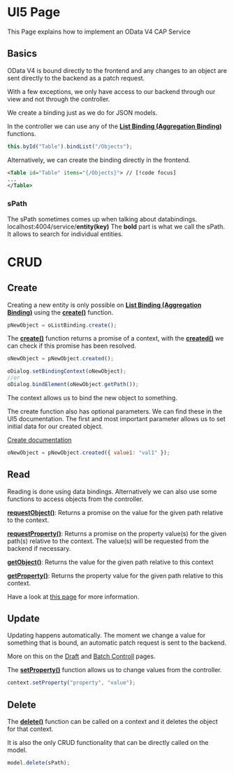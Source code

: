 # UI5 Page

This Page explains how to implement an OData V4 CAP Service

## Basics

OData V4 is bound directly to the frontend and any changes to an object are sent directly to the backend as a patch request.

With a few exceptions, we only have access to our backend through our view and not through the controller.

We create a binding just as we do for JSON models.

In the controller we can use any of the [**List Binding (Aggregation Binding)**](https://sapui5.hana.ondemand.com/sdk/#/topic/91f057786f4d1014b6dd926db0e91070) functions.

```javascript
this.byId("Table").bindList("/Objects");
```

Alternatively, we can create the binding directly in the frontend.

```xml
<Table id="Table" items="{/Objects}"> // [!code focus]
...
</Table>
```

### sPath

The sPath sometimes comes up when talking about databindings.
localhost:4004/service/**entity(key)**
The **bold** part is what we call the sPath. It allows to search for individual entities.

# CRUD

## Create

Creating a new entity is only possible on [**List Binding (Aggregation Binding)**](https://sapui5.hana.ondemand.com/sdk/#/topic/91f057786f4d1014b6dd926db0e91070) using the [**create()**](https://sapui5.hana.ondemand.com/sdk/#/api/sap.ui.model.odata.v4.ODataListBinding%23methods/create) function.

```javascript
pNewObject = oListBinding.create();
```

The [**create()**](https://sapui5.hana.ondemand.com/sdk/#/api/sap.ui.model.odata.v4.ODataListBinding%23methods/create) function returns a promise of a context, with the [**created()**](https://sapui5.hana.ondemand.com/sdk/#/api/sap.ui.model.odata.v4.Context%23methods/created) we can check if this promise has been resolved.

```javascript
oNewObject = pNewObject.created();

oDialog.setBindingContext(oNewObject);
//or
oDialog.bindElement(oNewObject.getPath());
```

The context allows us to bind the new object to something.

The create function also has optional parameters. We can find these in the UI5 documentation. The first and most important parameter allows us to set initial data for our created object.

[Create documentation](https://sapui5.hana.ondemand.com/#/api/sap.ui.model.odata.v4.ODataListBinding/methods/create)

```javascript
oNewObject = pNewObject.created({ value1: "val1" });
```

## Read

Reading is done using data bindings. Alternatively we can also use some functions to access objects from the controller.

[**requestObject()**](https://sapui5.hana.ondemand.com/#/api/sap.ui.model.odata.v4.Context%23methods/requestObject):
Returns a promise on the value for the given path relative to the context.

[**requestProperty()**](https://sapui5.hana.ondemand.com/#/api/sap.ui.model.odata.v4.Context%23methods/requestProperty):
Returns a promise on the property value(s) for the given path(s) relative to the context. The value(s) will be requested from the backend if necessary.

[**getObject()**](https://sapui5.hana.ondemand.com/#/api/sap.ui.model.odata.v4.Context%23methods/getObject):
Returns the value for the given path relative to this context

[**getProperty()**](https://sapui5.hana.ondemand.com/#/api/sap.ui.model.odata.v4.Context%23methods/getProperty):
Returns the property value for the given path relative to this context.

Have a look at [this page](https://sapui5.hana.ondemand.com/#/topic/17b30ac2d5474078be31e695e97450cc.html) for more information.

## Update

Updating happens automatically. The moment we change a value for something that is bound, an automatic patch request is sent to the backend.

More on this on the [Draft](drafts.md) and [Batch Controll](batchcontrol.md) pages.

The [**setProperty()**](https://sapui5.hana.ondemand.com/sdk/#/api/sap.ui.model.odata.v4.Context%23methods/setProperty) function allows us to change values from the controller.

```javascript
context.setProperty("property", "value");
```

## Delete

The [**delete()**](https://sapui5.hana.ondemand.com/sdk/#/api/sap.ui.model.odata.v4.Context%23methods/delete) function can be called on a context and it deletes the object for that context.

It is also the only CRUD functionality that can be directly called on the model.

```javascript
model.delete(sPath);
```
